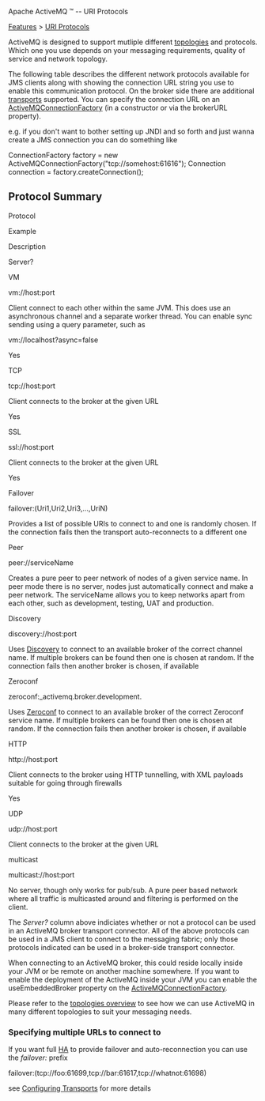 Apache ActiveMQ ™ -- URI Protocols 

[Features](features.html) > [URI Protocols](uri-protocols.html)


ActiveMQ is designed to support mutliple different [topologies](topologies.html) and protocols. Which one you use depends on your messaging requirements, quality of service and network topology.

The following table describes the different network protocols available for JMS clients along with showing the connection URL string you use to enable this communication protocol. On the broker side there are additional [transports](configuring-transports.html) supported. You can specify the connection URL on an [ActiveMQConnectionFactory](http://activemq.apache.org/maven/apidocs/org/apache/activemq/ActiveMQConnectionFactory.html) (in a constructor or via the brokerURL property).

e.g. if you don't want to bother setting up JNDI and so forth and just wanna create a JMS connection you can do something like

ConnectionFactory factory = new ActiveMQConnectionFactory("tcp://somehost:61616");
Connection connection = factory.createConnection();

Protocol Summary
----------------

Protocol

Example

Description

Server?

VM

vm://host:port

Client connect to each other within the same JVM. This does use an asynchronous channel and a separate worker thread. You can enable sync sending using a query parameter, such as

vm://localhost?async=false

Yes

TCP

tcp://host:port

Client connects to the broker at the given URL

Yes

SSL

ssl://host:port

Client connects to the broker at the given URL

Yes

Failover

failover:(Uri1,Uri2,Uri3,...,UriN)

Provides a list of possible URIs to connect to and one is randomly chosen. If the connection fails then the transport auto-reconnects to a different one

Peer

peer://serviceName

Creates a pure peer to peer network of nodes of a given service name. In peer mode there is no server, nodes just automatically connect and make a peer network. The serviceName allows you to keep networks apart from each other, such as development, testing, UAT and production.

Discovery

discovery://host:port

Uses [Discovery](discovery.html) to connect to an available broker of the correct channel name. If multiple brokers can be found then one is chosen at random. If the connection fails then another broker is chosen, if available

Zeroconf

zeroconf:_activemq.broker.development.

Uses [Zeroconf](zeroconf.html) to connect to an available broker of the correct Zeroconf service name. If multiple brokers can be found then one is chosen at random. If the connection fails then another broker is chosen, if available

HTTP

http://host:port

Client connects to the broker using HTTP tunnelling, with XML payloads suitable for going through firewalls

Yes

UDP

udp://host:port

Client connects to the broker at the given URL

multicast

multicast://host:port

No server, though only works for pub/sub. A pure peer based network where all traffic is multicasted around and filtering is performed on the client.

The _Server?_ column above indiciates whether or not a protocol can be used in an ActiveMQ broker transport connector. All of the above protocols can be used in a JMS client to connect to the messaging fabric; only those protocols indicated can be used in a broker-side transport connector.

When connecting to an ActiveMQ broker, this could reside locally inside your JVM or be remote on another machine somewhere. If you want to enable the deployment of the ActiveMQ inside your JVM you can enable the useEmbeddedBroker property on the [ActiveMQConnectionFactory](http://activemq.apache.org/maven/apidocs/org/apache/activemq/ActiveMQConnectionFactory.html).

Please refer to the [topologies overview](topologies.html) to see how we can use ActiveMQ in many different topologies to suit your messaging needs.

### Specifying multiple URLs to connect to

If you want full [HA](ha.html) to provide failover and auto-reconnection you can use the _failover:_ prefix

failover:(tcp://foo:61699,tcp://bar:61617,tcp://whatnot:61698)

see [Configuring Transports](configuring-transports.html) for more details

